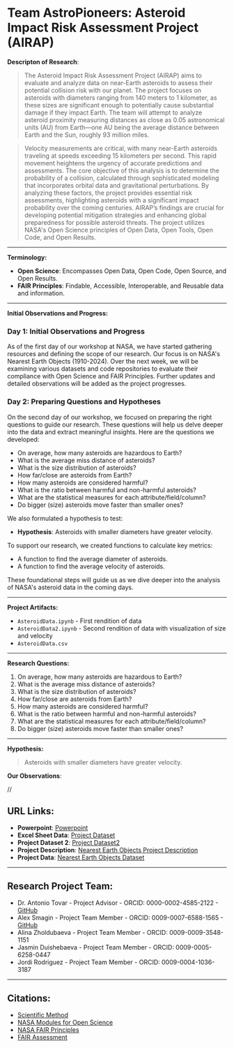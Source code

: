 # Team AstroPioneers: Asteroid Impact Risk Assessment Project (AIRAP)

**Descripton of Research**:

> The Asteroid Impact Risk Assessment Project (AIRAP) aims to evaluate and analyze data on near-Earth asteroids to assess their potential collision risk with our planet. The project focuses on asteroids with diameters ranging from 140 meters to 1 kilometer, as these sizes are significant enough to potentially cause substantial damage if they impact Earth. The team will attempt to analyze asteroid proximity measuring distances as close as 0.05 astronomical units (AU) from Earth—one AU being the average distance between Earth and the Sun, roughly 93 million miles.

> Velocity measurements are critical, with many near-Earth asteroids traveling at speeds exceeding 15 kilometers per second. This rapid movement heightens the urgency of accurate predictions and assessments. The core objective of this analysis is to determine the probability of a collision, calculated through sophisticated modeling that incorporates orbital data and gravitational perturbations. By analyzing these factors, the project provides essential risk assessments, highlighting asteroids with a significant impact probability over the coming centuries. AIRAP’s findings are crucial for developing potential mitigation strategies and enhancing global preparedness for possible asteroid threats. The project utilizes NASA's Open Science principles of Open Data, Open Tools, Open Code, and Open Results.

---

**Terminology:**

- **Open Science**: Encompasses Open Data, Open Code, Open Source, and Open Results.
- **FAIR Principles**: Findable, Accessible, Interoperable, and Reusable data and information.

---

**Initial Observations and Progress:**

### Day 1: Initial Observations and Progress

As of the first day of our workshop at NASA, we have started gathering resources and defining the scope of our research. Our focus is on NASA's Nearest Earth Objects (1910-2024). Over the next week, we will be examining various datasets and code repositories to evaluate their compliance with Open Science and FAIR Principles. Further updates and detailed observations will be added as the project progresses.

### Day 2: Preparing Questions and Hypotheses

On the second day of our workshop, we focused on preparing the right questions to guide our research. These questions will help us delve deeper into the data and extract meaningful insights. Here are the questions we developed:

- On average, how many asteroids are hazardous to Earth?
- What is the average miss distance of asteroids?
- What is the size distribution of asteroids?
- How far/close are asteroids from Earth?
- How many asteroids are considered harmful?
- What is the ratio between harmful and non-harmful asteroids?
- What are the statistical measures for each attribute/field/column?
- Do bigger (size) asteroids move faster than smaller ones?

We also formulated a hypothesis to test:

- **Hypothesis**: Asteroids with smaller diameters have greater velocity.

To support our research, we created functions to calculate key metrics:

- A function to find the average diameter of asteroids.
- A function to find the average velocity of asteroids.

These foundational steps will guide us as we dive deeper into the analysis of NASA's asteroid data in the coming days.

---

**Project Artifacts:**

- `AsteroidData.ipynb` - First rendition of data
- `AsteroidData2.ipynb` - Second rendition of data with visualization of size and velocity
- `AsteroidData.csv`

---

**Research Questions:**

1. On average, how many asteroids are hazardous to Earth?
2. What is the average miss distance of asteroids?
3. What is the size distribution of asteroids?
4. How far/close are asteroids from Earth?
5. How many asteroids are considered harmful?
6. What is the ratio between harmful and non-harmful asteroids?
7. What are the statistical measures for each attribute/field/column?
8. Do bigger (size) asteroids move faster than smaller ones?

---

**Hypothesis:**

> Asteroids with smaller diameters have greater velocity.

**Our Observations**:

//

## URL Links:

- **Powerpoint**: [Powerpoint]()
- **Excel Sheet Data**: [Project Dataset](https://docs.google.com/spreadsheets/d/1Q_QM-YqW9yW4P4PteW9sOijVi2MwfEhaOKOLoTSNZLk/edit?usp=sharing)
- **Project Dataset 2**: [Project Dataset2](https://drive.google.com/file/d/1Iq4aLBexODxbIgfd0wexota8q0TqEnM9/view?usp=sharing)
- **Project Description**: [Nearest Earth Objects Project Description](https://www.kaggle.com/datasets/ivansher/nasa-nearest-earth-objects-1910-2024)
- **Project Data**: [Nearest Earth Objects Dataset]()

---

## Research Project Team:

- Dr. Antonio Tovar - Project Advisor - ORCID: 0000-0002-4585-2122 - [GitHub](https://github.com/antoniotovargh)
- Alex Smagin - Project Team Member - ORCID: 0009-0007-6588-1565 - [GitHub](https://github.com/Alexandrbig1)
- Alina Zholdubaeva - Project Team Member - ORCID: 0009-0009-3548-1151
- Jasmin Duishebaeva - Project Team Member - ORCID: 0009-0005-6258-0447
- Jordi Rodriguez - Project Team Member - ORCID: 0009-0004-1036-3187

---

## Citations:

- [Scientific Method](https://en.wikipedia.org/wiki/Near-Earth_object)
- [NASA Modules for Open Science](https://openscience101.org/about)
- [NASA FAIR Principles](https://www.earthdata.nasa.gov/learn/articles/making-earth-science-data-fair#:~:text=NASA%20is%20working%20to%20ensure,FAIR)
- [FAIR Assessment](https://www.f-uji.net/index.php)
